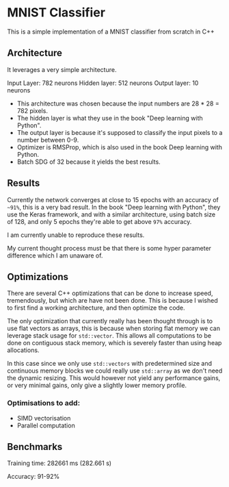 # MNIST Classifier
This is a simple implementation of a MNIST classifier from scratch in C++

## Architecture
It leverages a very simple architecture.

Input Layer: 782 neurons
Hidden layer: 512 neurons
Output layer: 10 neurons

- This architecture was chosen because the input numbers are 28 * 28 = 782 pixels.
- The hidden layer is what they use in the book "Deep learning with Python".
- The output layer is because it's supposed to classify the input pixels to a number between 0-9.
- Optimizer is RMSProp, which is also used in the book Deep learning with Python.
- Batch SDG of 32 because it yields the best results.

## Results

Currently the network converges at close to 15 epochs with an accuracy of `~91%`, this is a very bad result.
In the book "Deep learning with Python", they use the Keras framework, and with a similar architecture, using batch size of 128, and only 5 epochs they're able to get above `97%` accuracy. 

I am currently unable to reproduce these results.

My current thought process must be that there is some hyper parameter difference which I am unaware of.

## Optimizations

There are several C++ optimizations that can be done to increase speed, tremendously, but which are have not been done. This is because I wished to first find a working architecture, and then optimize the code. 

The only optimization that currently really has been thought through is to use flat vectors as arrays, this is because when storing flat memory we can leverage stack usage for `std::vector`. 
This allows all computations to be done on contiguous stack memory, which is severely faster than using heap allocations.

In this case since we only use `std::vectors` with predetermined size and continuous memory blocks we could really use `std::array` as we don't need the dynamic resizing. This would however not yield any performance gains, or very minimal gains, only give a slightly lower memory profile.

### Optimisations to add:
- SIMD vectorisation
- Parallel computation


## Benchmarks
Training time: 282661 ms (282.661 s)

Accuracy: 91-92%
